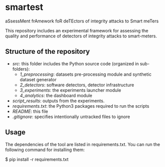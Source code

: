 # smartest
aSsessMent frAmework foR deTEctors of integrity attacks to Smart meTers

This repository includes an experimental framework for assessing the quality and performance
of detectors of integrity attacks to smart-meters.

## Structure of the repository

- *src*: this folder includes the Python source code (organized in sub-folders):
  - *1_preprocessing*: datasets pre-processing module and synthetic dataset generator
  - *2_detectors*:  software detectors, detector infrastructure 
  - *3_experiments*: the experiments launcher module
  - *4_analytics*: the dashboard module
- *script_results*: outputs from the experiments. 
- *requirements.txt*: the Python3 packages required to run the scripts
- *README*: this file
- *.gitignore*: specifies intentionally untracked files to ignore


## Usage 

The dependencies of the tool are listed in requirements.txt.
You can run the following command for installing them:

$ pip install -r requirements.txt

